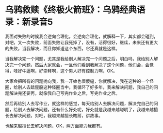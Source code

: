 # 乌鸦救赎《终极火箭班》：乌鸦经典语录：新录音5

我面对失败的时候我会逆向合理化，会逆向合理化，就解释一下，其实都会碰到，对吧，又一次失败，前面失败让我死掉了，没有，活得很好，继续，未来还有更大的失败，当我解决，而且你知道这个东西，它还真就是这样。

当我解决完一个问题，尤其是我给别人解决完一个问题之后，明白吗，我给别人解决完一个问题，然后大家就会，一旦他们看到我解决了这个问题，他们会，会觉得，哇好牛逼啊，好崇拜啊，这个男人好有控制力啊，OK。

大家会把所有的问题抛向我，我一开始也很傻逼，你就解决，我在这种的一个怪圈，给别人去踏屁股这种怪圈当中，我循环了好多年，我来解决问题，我自己的问题解决完还要再，就像我自己写完作业之后，写完作业之后。

然后再给别人去写作业，就这样的感觉，每天给别人去解决问题，解决完自己的问题，给别人去解决问题，还有什么好处呢，好处就是我越来越聪明了，我越来越擅长去解决问题，对吧，我越来越擅长瞎掰，讲故事。

也越来越擅长去解决问题，OK，两方面能力我都有。